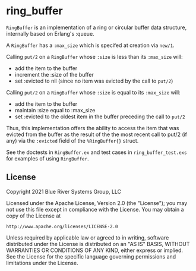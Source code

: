 # ring_buffer
`RingBuffer` is an implementation of a ring or circular buffer data
structure, internally based on Erlang's :queue.


A `RingBuffer` has a `:max_size` which is specifed at creation via `new/1`.

Calling `put/2` on a `RingBuffer` whose `:size` is less than its `:max_size`
will:
* add the item to the buffer
* increment the :size of the buffer
* set :evicted to nil (since no item was evicted by the call to `put/2`)

Calling `put/2` on a `RingBuffer` whose `:size` is equal to its `:max_size`
will:
* add the item to the buffer
* maintain :size equal to :max_size
* set :evicted to the oldest item in the buffer preceding the call to `put/2`

Thus, this implementation offers the ability to access the item that was
evicted from the buffer as the result of the the most recent call
to put/2 (if any) via the `:evicted` field of the `%RingBuffer{}`
struct.

See the doctests in `RingBuffer.ex` and test cases in `ring_buffer_test.exs`
for examples of using `RingBuffer`.

## License

Copyright 2021 Blue River Systems Group, LLC

Licensed under the Apache License, Version 2.0 (the "License");
you may not use this file except in compliance with the License.
You may obtain a copy of the License at

    http://www.apache.org/licenses/LICENSE-2.0

Unless required by applicable law or agreed to in writing, software
distributed under the License is distributed on an "AS IS" BASIS,
WITHOUT WARRANTIES OR CONDITIONS OF ANY KIND, either express or implied.
See the License for the specific language governing permissions and
limitations under the License.
